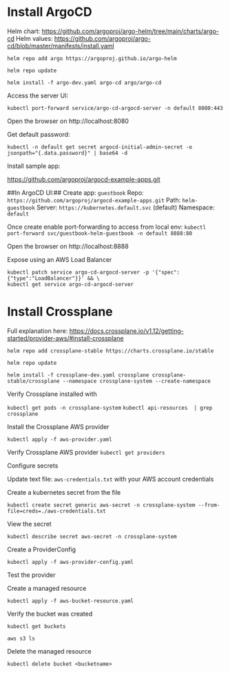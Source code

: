 # Install ArgoCD

Helm chart: https://github.com/argoproj/argo-helm/tree/main/charts/argo-cd
Helm values: https://github.com/argoproj/argo-cd/blob/master/manifests/install.yaml

`helm repo add argo https://argoproj.github.io/argo-helm`

`helm repo update`

`helm install -f argo-dev.yaml argo-cd argo/argo-cd`


Access the server UI:

`kubectl port-forward service/argo-cd-argocd-server -n default 8080:443`

Open the browser on http://localhost:8080 

Get default password:

`kubectl -n default get secret argocd-initial-admin-secret -o jsonpath="{.data.password}" | base64 -d`


Install sample app:

https://github.com/argoproj/argocd-example-apps.git

##In ArgoCD UI:##
Create app: `guestbook`
Repo: `https://github.com/argoproj/argocd-example-apps.git`
Path: `helm-guestbook`
Server: `https://kubernetes.default.svc` (default)
Namespace: `default`

Once create enable port-forwarding to access from local env:
`kubectl port-forward svc/guestbook-helm-guestbook -n default 8888:80`

Open the browser on http://localhost:8888

Expose using an AWS Load Balancer

```
kubectl patch service argo-cd-argocd-server -p '{"spec":{"type":"LoadBalancer"}}' && \
kubectl get service argo-cd-argocd-server
```
 
# Install Crossplane

Full explanation here:
https://docs.crossplane.io/v1.12/getting-started/provider-aws/#install-crossplane


`helm repo add crossplane-stable https://charts.crossplane.io/stable`

`helm repo update`

`helm install -f crossplane-dev.yaml crossplane crossplane-stable/crossplane --namespace crossplane-system --create-namespace`

Verify Crossplane installed with 

`kubectl get pods -n crossplane-system`
`kubectl api-resources  | grep crossplane`

Install the Crossplane AWS provider

`kubectl apply -f aws-provider.yaml`

Verify Crossplane AWS provider
`kubectl get providers`

Configure secrets

Update text file: `aws-credentials.txt` with your AWS account credentials

Create a kubernetes secret from the file

`kubectl create secret generic aws-secret -n crossplane-system --from-file=creds=./aws-credentials.txt`


View the secret

`kubectl describe secret aws-secret -n crossplane-system`

Create a ProviderConfig 

`kubectl apply -f aws-provider-config.yaml`

Test the provider

Create a managed resource 

`kubectl apply -f aws-bucket-resource.yaml`

Verify the bucket was created

`kubectl get buckets`

`aws s3 ls`

Delete the managed resource

`kubectl delete bucket <bucketname>`